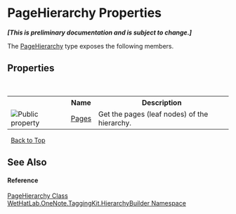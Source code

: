 # PageHierarchy Properties
 _**\[This is preliminary documentation and is subject to change.\]**_

The <a href="be4597ec-efdc-59c8-8477-7519318b8602">PageHierarchy</a> type exposes the following members.


## Properties
&nbsp;<table><tr><th></th><th>Name</th><th>Description</th></tr><tr><td>![Public property](media/pubproperty.gif "Public property")</td><td><a href="55857a04-cbda-e140-3d2f-9ba8aafcbf6b">Pages</a></td><td>
Get the pages (leaf nodes) of the hierarchy.</td></tr></table>&nbsp;
<a href="#pagehierarchy-properties">Back to Top</a>

## See Also


#### Reference
<a href="be4597ec-efdc-59c8-8477-7519318b8602">PageHierarchy Class</a><br /><a href="886a8d6b-3c89-17b1-a6bd-f04dfde95aba">WetHatLab.OneNote.TaggingKit.HierarchyBuilder Namespace</a><br />